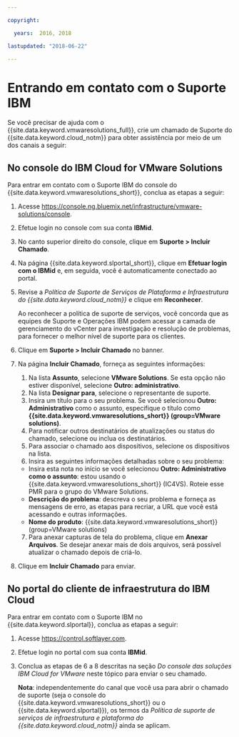 ```yaml
---

copyright:

  years:  2016, 2018

lastupdated: "2018-06-22"

---
```


# Entrando em contato com o Suporte IBM

Se você precisar de ajuda com o {{site.data.keyword.vmwaresolutions_full}}, crie um chamado de Suporte do {{site.data.keyword.cloud_notm}} para obter assistência por meio de um dos canais a seguir:

## No console do IBM Cloud for VMware Solutions

Para entrar em contato com o Suporte IBM do console do {{site.data.keyword.vmwaresolutions_short}}, conclua as etapas a seguir:

1. Acesse
   https://console.ng.bluemix.net/infrastructure/vmware-solutions/console.
2. Efetue login no console com sua conta **IBMid**.
3. No canto superior direito do console, clique em **Suporte > Incluir Chamado**.
4. Na página {{site.data.keyword.slportal_short}}, clique em **Efetuar login com o IBMid** e, em seguida, você é automaticamente conectado ao portal.
5. Revise a _Política de Suporte de Serviços de Plataforma e Infraestrutura do {{site.data.keyword.cloud_notm}}_ e clique em **Reconhecer**.

   Ao reconhecer a política de suporte de serviços, você concorda que as equipes de Suporte e Operações IBM podem acessar a camada de gerenciamento do vCenter para investigação e resolução de problemas, para fornecer o melhor nível de suporte para os clientes.

6. Clique em **Suporte > Incluir Chamado** no banner.
7. Na página **Incluir Chamado**, forneça as seguintes informações:
   1. Na lista **Assunto**, selecione **VMware Solutions**. Se esta opção não estiver disponível, selecione **Outro: administrativo**.   
   2. Na lista **Designar para**, selecione o representante de suporte.  
   3. Insira um título para o seu problema. Se você selecionou **Outro: Administrativo** como o assunto, especifique o título como
   **{{site.data.keyword.vmwaresolutions_short}} (group=VMware solutions)**.  
   4. Para notificar outros destinatários de atualizações ou status do chamado, selecione ou inclua os destinatários.
   5. Para associar o chamado aos dispositivos, selecione os dispositivos na lista.  
   6. Insira as seguintes informações detalhadas sobre o seu problema:      
     * Insira esta nota no início se você selecionou **Outro: Administrativo como o assunto**: estou usando o {{site.data.keyword.vmwaresolutions_short}} (IC4VS). Roteie esse PMR para o grupo do VMware Solutions.   
     * **Descrição do problema**: descreva o seu problema e forneça as mensagens de erro, as etapas para recriar, a URL que você está acessando e outras informações.    
     * **Nome do produto**: {{site.data.keyword.vmwaresolutions_short}} (group=VMware solutions)    
   7. Para anexar capturas de tela do problema, clique em **Anexar Arquivos**. Se desejar anexar mais de dois arquivos, será possível atualizar o
   chamado depois de criá-lo.  
8. Clique em **Incluir Chamado** para enviar.

## No portal do cliente de infraestrutura do IBM Cloud

Para entrar em contato com o Suporte IBM no {{site.data.keyword.slportal}}, conclua as etapas a seguir:

1. Acesse https://control.softlayer.com.
2. Efetue login no portal com sua conta **IBMid**.
3. Conclua as etapas de 6 a 8 descritas na seção _Do console das soluções IBM Cloud for VMware_ neste tópico para
enviar o seu chamado.

    **Nota**: independentemente do canal que você usa para abrir o chamado de suporte (seja o console do {{site.data.keyword.vmwaresolutions_short}} ou o {{site.data.keyword.slportal}}), os termos da _Política de suporte de serviços de infraestrutura e plataforma do {{site.data.keyword.cloud_notm}}_ ainda se aplicam.
